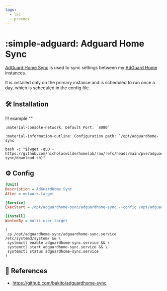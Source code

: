 ```yaml
---
tags:
  - lxc
  - proxmox
---
```

# :simple-adguard: Adguard Home Sync

[AdGuard Home Sync][1] is used to sync settings between my [AdGuard Home][2] instances.

It is installed only on the primary instance and is scheduled to run once a day, which is scheduled in the config file.

## :hammer_and_wrench: Installation

!!! example ""

    :material-console-network: Default Port: `8080`
    
    :material-information-outline: Configuration path: `/opt/adguardhome-sync`

```shell title="Download and decompress to tmp dir"
bash -c "$(wget -qLO - https://github.com/nicholaswilde/homelab/raw/refs/heads/main/pve/adguardhome-sync/download.sh)"
```

## :gear: Config

```ini title="/opt/adguardhome-sync/adguardhome-sync.service"
[Unit]
Description = AdGuardHome Sync
After = network.target

[Service]
ExecStart = /opt/adguardhome-sync/adguardhome-sync --config /opt/adguardhome-sync/adguardhome-sync.yaml run

[Install]
WantedBy = multi-user.target
```

```shell
(
 cp /opt/adguardhome-sync/adguardhome-sync.service /etc/systemd/system/ && \
 systemctl enable adguardhome-sync.service && \
 systemctl start adguardhome-sync.service && \
 systemctl status adguardhome-sync.service
) 
```


## :link: References

- <https://github.com/bakito/adguardhome-sync>

[1]: <https://github.com/bakito/adguardhome-sync>
[2]: <./adguard.md>
